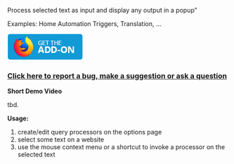 Process selected text as input and display any output in a popup"

Examples: Home Automation Triggers, Translation, ... 

[![](https://raw.githubusercontent.com/igorlogius/igorlogius/main/geFxAddon.png)](https://addons.mozilla.org/firefox/addon/selection-processor/)

### [Click here to report a bug, make a suggestion or ask a question](https://github.com/igorlogius/igorlogius/issues/new/choose)

<b>Short Demo Video</b>

tbd.

<b>Usage:</b>
<ol>
    <li>create/edit query processors on the options page</li>
	<li>select some text on a website</li>
	<li>use the mouse context menu or a shortcut to invoke a processor on the selected text</li>
</ol>
